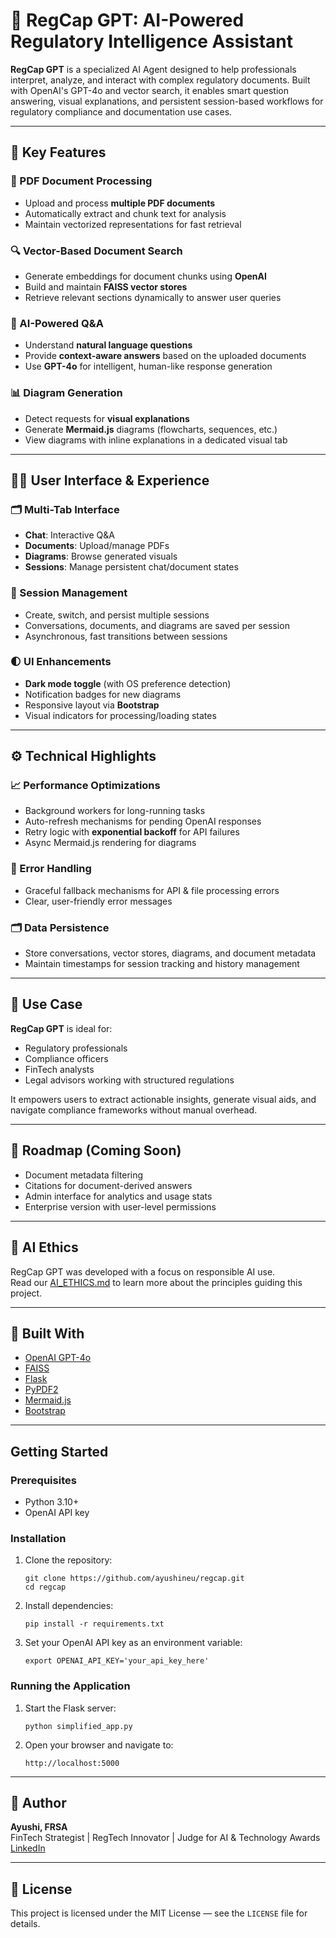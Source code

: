 # 🧠 RegCap GPT: AI-Powered Regulatory Intelligence Assistant

**RegCap GPT** is a specialized AI Agent designed to help professionals interpret, analyze, and interact with complex regulatory documents. Built with OpenAI's GPT-4o and vector search, it enables smart question answering, visual explanations, and persistent session-based workflows for regulatory compliance and documentation use cases.

---

## 🚀 Key Features

### 📄 PDF Document Processing
- Upload and process **multiple PDF documents**
- Automatically extract and chunk text for analysis
- Maintain vectorized representations for fast retrieval

### 🔍 Vector-Based Document Search
- Generate embeddings for document chunks using **OpenAI**
- Build and maintain **FAISS vector stores**
- Retrieve relevant sections dynamically to answer user queries

### 💬 AI-Powered Q&A
- Understand **natural language questions**
- Provide **context-aware answers** based on the uploaded documents
- Use **GPT-4o** for intelligent, human-like response generation

### 📊 Diagram Generation
- Detect requests for **visual explanations**
- Generate **Mermaid.js** diagrams (flowcharts, sequences, etc.)
- View diagrams with inline explanations in a dedicated visual tab

---

## 🧑‍💻 User Interface & Experience

### 🗂️ Multi-Tab Interface
- **Chat**: Interactive Q&A
- **Documents**: Upload/manage PDFs
- **Diagrams**: Browse generated visuals
- **Sessions**: Manage persistent chat/document states

### 💾 Session Management
- Create, switch, and persist multiple sessions
- Conversations, documents, and diagrams are saved per session
- Asynchronous, fast transitions between sessions

### 🌓 UI Enhancements
- **Dark mode toggle** (with OS preference detection)
- Notification badges for new diagrams
- Responsive layout via **Bootstrap**
- Visual indicators for processing/loading states

---

## ⚙️ Technical Highlights

### 📈 Performance Optimizations
- Background workers for long-running tasks
- Auto-refresh mechanisms for pending OpenAI responses
- Retry logic with **exponential backoff** for API failures
- Async Mermaid.js rendering for diagrams

### 🔧 Error Handling
- Graceful fallback mechanisms for API & file processing errors
- Clear, user-friendly error messages

### 🗂️ Data Persistence
- Store conversations, vector stores, diagrams, and document metadata
- Maintain timestamps for session tracking and history management

---

## 🧭 Use Case

**RegCap GPT** is ideal for:
- Regulatory professionals
- Compliance officers
- FinTech analysts
- Legal advisors working with structured regulations

It empowers users to extract actionable insights, generate visual aids, and navigate compliance frameworks without manual overhead.

---

## 📌 Roadmap (Coming Soon)
- Document metadata filtering
- Citations for document-derived answers
- Admin interface for analytics and usage stats
- Enterprise version with user-level permissions

---

## 📜 AI Ethics

RegCap GPT was developed with a focus on responsible AI use.  
Read our [AI_ETHICS.md](./AI_ETHICS.md) to learn more about the principles guiding this project.

---

## 🧠 Built With

- [OpenAI GPT-4o](https://platform.openai.com/)
- [FAISS](https://github.com/facebookresearch/faiss)
- [Flask](https://flask.palletsprojects.com/)
- [PyPDF2](https://pypdf2.readthedocs.io/)
- [Mermaid.js](https://mermaid.js.org/)
- [Bootstrap](https://getbootstrap.com/)

---

## Getting Started

### Prerequisites

- Python 3.10+
- OpenAI API key

### Installation

1. Clone the repository:
   ```
   git clone https://github.com/ayushineu/regcap.git
   cd regcap
   ```

2. Install dependencies:
   ```
   pip install -r requirements.txt
   ```

3. Set your OpenAI API key as an environment variable:
   ```
   export OPENAI_API_KEY='your_api_key_here'
   ```

### Running the Application

1. Start the Flask server:
   ```
   python simplified_app.py
   ```

2. Open your browser and navigate to:
   ```
   http://localhost:5000
   ```

---

## 💼 Author

**Ayushi, FRSA**  
FinTech Strategist | RegTech Innovator | Judge for AI & Technology Awards  
[LinkedIn](https://www.linkedin.com/in/ayushi-ayushi)

---

## 📄 License

This project is licensed under the MIT License — see the `LICENSE` file for details.
